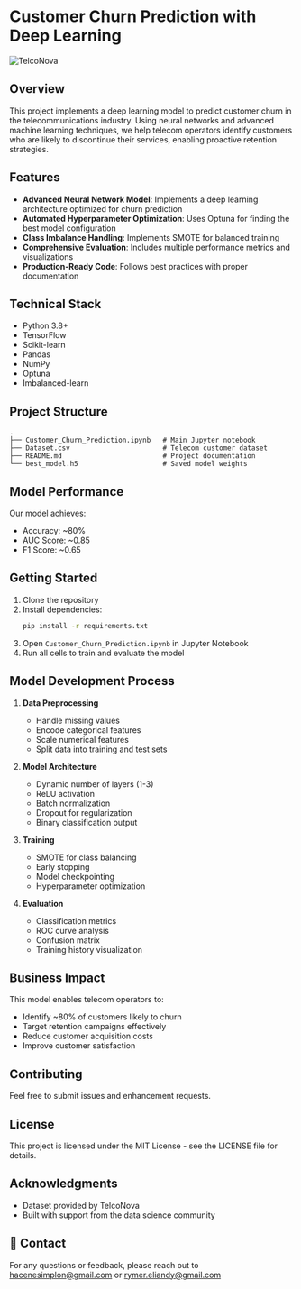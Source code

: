 # Customer Churn Prediction with Deep Learning

![TelcoNova](https://images.pexels.com/photos/3861969/pexels-photo-3861969.jpeg?auto=compress&cs=tinysrgb&w=1260&h=750&dpr=2)

## Overview

This project implements a deep learning model to predict customer churn in the telecommunications industry. Using neural networks and advanced machine learning techniques, we help telecom operators identify customers who are likely to discontinue their services, enabling proactive retention strategies.

## Features

- **Advanced Neural Network Model**: Implements a deep learning architecture optimized for churn prediction
- **Automated Hyperparameter Optimization**: Uses Optuna for finding the best model configuration
- **Class Imbalance Handling**: Implements SMOTE for balanced training
- **Comprehensive Evaluation**: Includes multiple performance metrics and visualizations
- **Production-Ready Code**: Follows best practices with proper documentation

## Technical Stack

- Python 3.8+
- TensorFlow
- Scikit-learn
- Pandas
- NumPy
- Optuna
- Imbalanced-learn

## Project Structure

```
.
├── Customer_Churn_Prediction.ipynb   # Main Jupyter notebook
├── Dataset.csv                       # Telecom customer dataset
├── README.md                         # Project documentation
└── best_model.h5                     # Saved model weights
```

## Model Performance

Our model achieves:
- Accuracy: ~80%
- AUC Score: ~0.85
- F1 Score: ~0.65

## Getting Started

1. Clone the repository
2. Install dependencies:
   ```bash
   pip install -r requirements.txt
   ```
3. Open `Customer_Churn_Prediction.ipynb` in Jupyter Notebook
4. Run all cells to train and evaluate the model

## Model Development Process

1. **Data Preprocessing**
   - Handle missing values
   - Encode categorical features
   - Scale numerical features
   - Split data into training and test sets

2. **Model Architecture**
   - Dynamic number of layers (1-3)
   - ReLU activation
   - Batch normalization
   - Dropout for regularization
   - Binary classification output

3. **Training**
   - SMOTE for class balancing
   - Early stopping
   - Model checkpointing
   - Hyperparameter optimization

4. **Evaluation**
   - Classification metrics
   - ROC curve analysis
   - Confusion matrix
   - Training history visualization

## Business Impact

This model enables telecom operators to:
- Identify ~80% of customers likely to churn
- Target retention campaigns effectively
- Reduce customer acquisition costs
- Improve customer satisfaction

## Contributing

Feel free to submit issues and enhancement requests.

## License

This project is licensed under the MIT License - see the LICENSE file for details.

## Acknowledgments

- Dataset provided by TelcoNova
- Built with support from the data science community

## 📧 Contact

For any questions or feedback, please reach out to [hacenesimplon@gmail.com](mailto:hacenesimplon@gmail.com) or [rymer.eliandy@gmail.com](mailto:rymer.eliandy@gmail.com)


